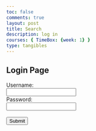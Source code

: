 ```yaml
---
toc: false
comments: true
layout: post
title: Search
description: log in
courses: { TimeBox: {week: 1} }
type: tangibles	
---
```

<!DOCTYPE html>
<html>
<head>
    <title>Login Page</title>
</head>
<body>
    <h2>Login Page</h2>
    <form id="loginForm">
        <label for="username">Username:</label><br>
        <input type="text" id="username" name="username"><br>
        <label for="password">Password:</label><br>
        <input type="password" id="password" name="password"><br><br>
        <input type="submit" value="Submit">
    </form>
    <script>
        document.getElementById('loginForm').addEventListener('submit', function(e) {
            e.preventDefault();
            const username = document.getElementById('username').value;
            const password = document.getElementById('password').value;
            fetch('http://localhost:3000/login', {
                method: 'POST',
                headers: {
                    'Content-Type': 'application/json',
                },
                body: JSON.stringify({ username, password }),
            })
            .then(response => response.json())
            .then(data => {
                if (data.success) {
                    alert('Login successful');
                } else {
                    alert('Login failed');
                }
            })
            .catch((error) => {
                console.error('Error:', error);
            });
        });
    </script>
</body>
</html>
